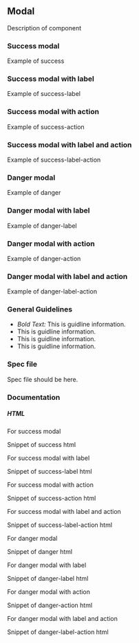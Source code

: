 ## Modal

Description of component

### Success modal

Example of success

### Success modal with label

Example of success-label

### Success modal with action

Example of success-action

### Success modal with label and action

Example of success-label-action

### Danger modal

Example of danger

### Danger modal with label

Example of danger-label

### Danger modal with action

Example of danger-action

### Danger modal with label and action

Example of danger-label-action

### General Guidelines

- _Bold Text:_ This is guidline information.
- This is guidline information.
- This is guidline information.
- This is guidline information.

### Spec file

Spec file should be here.

### Documentation

##### HTML

For success modal

Snippet of success html

For success modal with label

Snippet of success-label html

For success modal with action

Snippet of success-action html

For success modal with label and action

Snippet of success-label-action html

For danger modal

Snippet of danger html

For danger modal with label

Snippet of danger-label html

For danger modal with action

Snippet of danger-action html

For danger modal with label and action

Snippet of danger-label-action html
